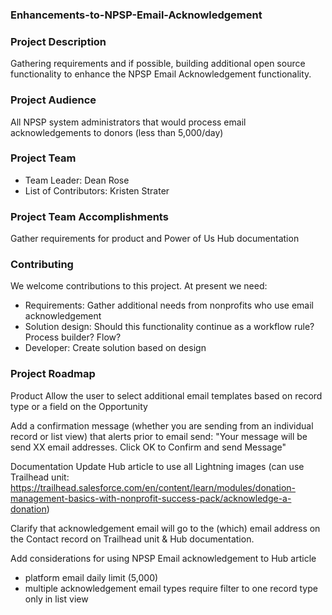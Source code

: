 ### Enhancements-to-NPSP-Email-Acknowledgement

### Project Description
Gathering requirements and if possible, building additional open source functionality to enhance the NPSP Email Acknowledgement functionality.

### Project Audience
All NPSP system administrators that would process email acknowledgements to donors (less than 5,000/day)

### Project Team

* Team Leader: Dean Rose
* List of Contributors: Kristen Strater

### Project Team Accomplishments
Gather requirements for product and Power of Us Hub documentation

### Contributing
We welcome contributions to this project. At present we need:

* Requirements: Gather additional needs from nonprofits who use email acknowledgement
* Solution design: Should this functionality continue as a workflow rule? Process builder? Flow?
* Developer: Create solution based on design

### Project Roadmap

Product
Allow the user to select additional email templates based on record type or a field on the Opportunity

Add a confirmation message (whether you are sending from an individual record or list view) that alerts prior to email send: "Your message will be send XX email addresses. Click OK to Confirm and send Message"

Documentation
Update Hub article to use all Lightning images (can use Trailhead unit: https://trailhead.salesforce.com/en/content/learn/modules/donation-management-basics-with-nonprofit-success-pack/acknowledge-a-donation)

Clarify that acknowledgement email will go to the (which) email address on the Contact record on Trailhead unit & Hub documentation.

Add considerations for using NPSP Email acknowledgement to Hub article
* platform email daily limit (5,000)
* multiple acknowledgement email types require filter to one record type only in list view
